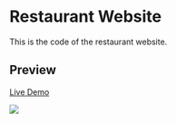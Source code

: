 # Restaurant Website

This is the code of the restaurant website.

## Preview

[Live Demo](https://pizza-website1212.netlify.app/)

<img src="https://your-image-link.com/preview.png" />

